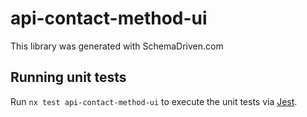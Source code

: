 
# api-contact-method-ui

This library was generated with SchemaDriven.com

## Running unit tests

Run `nx test api-contact-method-ui` to execute the unit tests via [Jest](https://jestjs.io).

